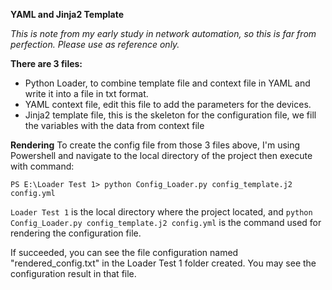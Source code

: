 **YAML and Jinja2 Template**

*This is note from my early study in network automation, so this is far from perfection. Please use as reference only.*

**There are 3 files:**
- Python Loader, to combine template file and context file in YAML and write it into a file in txt format.
- YAML context file, edit this file to add the parameters for the devices.
- Jinja2 template file, this is the skeleton for the configuration file, we fill the variables with the data from context file

**Rendering**
To create the config file from those 3 files above, I'm using Powershell and navigate to the local directory of the project then execute with command:

```shell
PS E:\Loader Test 1> python Config_Loader.py config_template.j2 config.yml
```

`Loader Test 1` is the local directory where the project located, and `python Config_Loader.py config_template.j2 config.yml` is the command used for rendering the configuration file.

If succeeded, you can see the file configuration named "rendered_config.txt" in the Loader Test 1 folder created. You may see the configuration result in that file.
